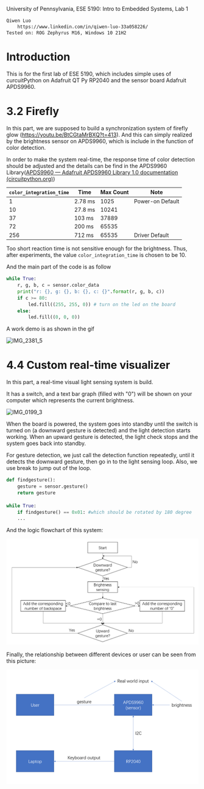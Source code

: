 

University of Pennsylvania, ESE 5190: Intro to Embedded Systems, Lab 1

    Qiwen Luo
        https://www.linkedin.com/in/qiwen-luo-33a058226/
    Tested on: ROG Zephyrus M16, Windows 10 21H2

# Introduction 

This is for the first lab of ESE 5190, which includes simple uses of curcuitPython on Adafruit QT Py RP2040 and the sensor board Adafruit APDS9960.

# 3.2 Firefly

In this part, we are supposed to build a synchronization system of firefly glow (https://youtu.be/BtCGtaMrBXQ?t=413). And this can simply realized by the brightness sensor on APDS9960, which is include in the function of color detection.

In order to make the system real-time, the response time of color detection should be adjusted and the details can be find in the APDS9960 Library([APDS9960 — Adafruit APDS9960 Library 1.0 documentation (circuitpython.org)](https://docs.circuitpython.org/projects/apds9960/en/latest/api.html#adafruit_apds9960.apds9960.APDS9960.color_integration_time))

| `color_integration_time` | Time    | Max Count | Note             |
| ------------------------ | ------- | --------- | ---------------- |
| 1                        | 2.78 ms | 1025      | Power-on Default |
| 10                       | 27.8 ms | 10241     |                  |
| 37                       | 103 ms  | 37889     |                  |
| 72                       | 200 ms  | 65535     |                  |
| 256                      | 712 ms  | 65535     | Driver Default   |

Too short reaction time is not sensitive enough for the brightness. Thus, after experiments, the value `color_integration_time`   is chosen to be 10.

And the main part of the code is as follow

```python
while True:
    r, g, b, c = sensor.color_data
    print("r: {}, g: {}, b: {}, c: {}".format(r, g, b, c))
    if c >= 80:
        led.fill((255, 255, 0)) # turn on the led on the board
    else:
        led.fill((0, 0, 0))
```

A work demo is as shown in the gif

![IMG_2381_5](README.assets/IMG_2381_5.gif)





# 4.4 Custom real-time visualizer

In this part, a real-time visual light sensing system is build.

It has a switch, and a text bar graph (filled with "0") will be shown on your computer which represents the current brightness.

![IMG_0199_3](README.assets/IMG_0199_3.gif)

When the board is powered, the system goes into standby until the switch is turned on (a downward gesture is detected) and the light detection starts working. When an upward gesture is detected, the light check stops and the system goes back into standby.

For gesture detection, we just call the detection function repeatedly, until it detects the downward gesture, then go in to the light sensing loop. Also, we use break to jump out of the loop.

```python
def findgesture():
    gesture = sensor.gesture()
    return gesture

while True:
    if findgesture() == 0x01: #which should be rotated by 180 degree
    ...
```

And the logic flowchart of this system:

![image-20220922155359275](README.assets/image-20220922155359275.png)



Finally, the relationship between different devices or user can be seen from this picture:

![image-20220922155122683](README.assets/image-20220922155122683.png)
